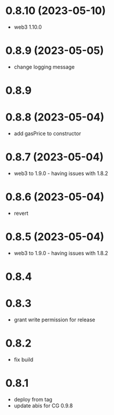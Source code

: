 # 0.8.10 (2023-05-10)

* web3 1.10.0

# 0.8.9 (2023-05-05)

* change logging message

# 0.8.9

# 0.8.8 (2023-05-04)

* add gasPrice to constructor

# 0.8.7 (2023-05-04)

* web3 to 1.9.0 - having issues with 1.8.2

# 0.8.6 (2023-05-04)

* revert

# 0.8.5 (2023-05-04)

* web3 to 1.9.0 - having issues with 1.8.2

# 0.8.4

# 0.8.3

* grant write permission for release

# 0.8.2

* fix build

# 0.8.1

* deploy from tag
* update abis for CG 0.9.8
